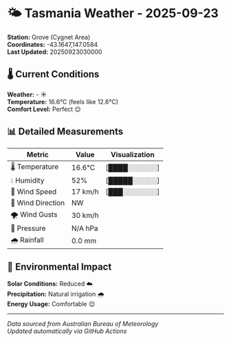 # 🌤️ Tasmania Weather - 2025-09-23

**Station:** Grove (Cygnet Area)  
**Coordinates:** -43.1647,147.0584  
**Last Updated:** 20250923030000

## 🌡️ Current Conditions

**Weather:** - ☀️  
**Temperature:** 16.6°C (feels like 12.6°C)  
**Comfort Level:** Perfect 😌

## 📊 Detailed Measurements

| Metric | Value | Visualization |
|--------|-------|---------------|
| 🌡️ Temperature | 16.6°C | [████░░░░░░] |
| 💧 Humidity | 52% | [█████░░░░░] |
| 💨 Wind Speed | 17 km/h | [███░░░░░░░] |
| 🧭 Wind Direction | NW | |
| 🌪️ Wind Gusts | 30 km/h | |
| 🔽 Pressure | N/A hPa | |
| 🌧️ Rainfall | 0.0 mm | |

## 🌱 Environmental Impact

**Solar Conditions:** Reduced ☁️  
**Precipitation:** Natural irrigation 🌧️  
**Energy Usage:** Comfortable 😌

---
*Data sourced from Australian Bureau of Meteorology*  
*Updated automatically via GitHub Actions*
